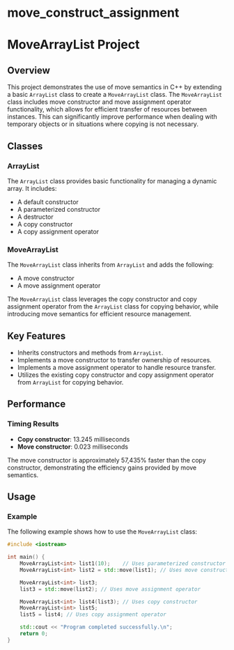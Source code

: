 # move_construct_assignment


# MoveArrayList Project

## Overview

This project demonstrates the use of move semantics in C++ by extending a basic `ArrayList` class to create a `MoveArrayList` class. The `MoveArrayList` class includes move constructor and move assignment operator functionality, which allows for efficient transfer of resources between instances. This can significantly improve performance when dealing with temporary objects or in situations where copying is not necessary.

## Classes

### ArrayList

The `ArrayList` class provides basic functionality for managing a dynamic array. It includes:
- A default constructor
- A parameterized constructor
- A destructor
- A copy constructor
- A copy assignment operator

### MoveArrayList

The `MoveArrayList` class inherits from `ArrayList` and adds the following:
- A move constructor
- A move assignment operator

The `MoveArrayList` class leverages the copy constructor and copy assignment operator from the `ArrayList` class for copying behavior, while introducing move semantics for efficient resource management.

## Key Features

- Inherits constructors and methods from `ArrayList`.
- Implements a move constructor to transfer ownership of resources.
- Implements a move assignment operator to handle resource transfer.
- Utilizes the existing copy constructor and copy assignment operator from `ArrayList` for copying behavior.

## Performance

### Timing Results

- **Copy constructor**: 13.245 milliseconds
- **Move constructor**: 0.023 milliseconds

The move constructor is approximately 57,435% faster than the copy constructor, demonstrating the efficiency gains provided by move semantics.

## Usage

### Example

The following example shows how to use the `MoveArrayList` class:

```cpp
#include <iostream>

int main() {
    MoveArrayList<int> list1(10);    // Uses parameterized constructor
    MoveArrayList<int> list2 = std::move(list1); // Uses move constructor

    MoveArrayList<int> list3;
    list3 = std::move(list2); // Uses move assignment operator

    MoveArrayList<int> list4(list3); // Uses copy constructor
    MoveArrayList<int> list5;
    list5 = list4; // Uses copy assignment operator

    std::cout << "Program completed successfully.\n";
    return 0;
}
